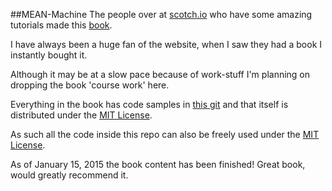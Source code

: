 ##MEAN-Machine
The people over at [scotch.io](scotch.io) who have some amazing tutorials made this [book](https://leanpub.com/mean-machine).

I have always been a huge fan of the website, when I saw they had a book I instantly bought it.

Although it may be at a slow pace because of work-stuff I'm planning on dropping the book 'course work' here.

Everything in the book has code samples in [this git](https://github.com/scotch-io/mean-machine-code) and that itself is distributed under the [MIT License](http://opensource.org/licenses/MIT).

As such all the code inside this repo can also be freely used under the [MIT License](http://opensource.org/licenses/MIT).

As of January 15, 2015 the book content has been finished! Great book, would greatly recommend it.
